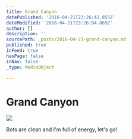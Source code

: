 ```yaml
---
title: Grand Canyon
datePublished: '2016-04-21T23:26:42.855Z'
dateModified: '2016-04-21T23:26:04.869Z'
author: []
description: ''
sourcePath: _posts/2016-04-21-grand-canyon.md
published: true
inFeed: true
hasPage: false
inNav: false
_type: MediaObject

---
```

# Grand Canyon
![](https://the-grid-user-content.s3-us-west-2.amazonaws.com/91125784-b285-4612-915b-aa3eadc943f3.jpg)

Bots are clean and I'm full of energy, let's go!